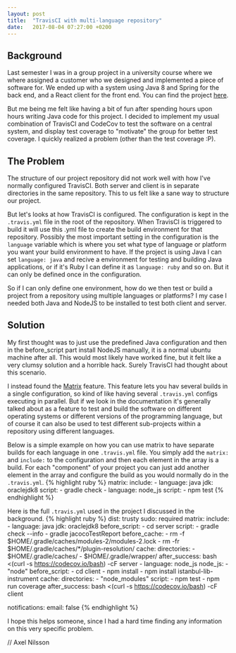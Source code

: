 ```yaml
---
layout: post
title:  "TravisCI with multi-language repository"
date:   2017-08-04 07:27:00 +0200
---
```

## Background
Last semester I was in a group project in a university course where we where assigned a customer who we designed and implemented a piece of software for. We ended up with a system using Java 8 and Spring for the back end, and a React client for the front end. You can find the project [here](https://github.com/2DV603NordVisaProject/nordvisa_calendar).

But me being me felt like having a bit of fun after spending hours upon hours writing Java code for this project. I decided to implement my usual combination of TravisCI and CodeCov to test the software on a central system, and display test coverage to "motivate" the group for better test coverage. I quickly realized a problem (other than the test coverage :P).

## The Problem
The structure of our project repository did not work well with how I've normally configured TravisCI. Both server and client is in separate directories in the same repository. This to us felt like a sane way to structure our project. 

But let's looks at how TravisCI is configured. The configuration is kept in the `.travis.yml` file in the root of the repository. When TravisCI is triggered to build it will use this .yml file to create the build environment for that repository. Possibly the most important setting in the configuration is the `language` variable which is where you set what type of language or platform you want your build environment to have. If the project is using Java I can set `language: java` and recive a environment for testing and building Java applications, or if it's Ruby I can define it as `language: ruby` and so on. But it can only be defined once in the configuration.

So if I can only define one environment, how do we then test or build a project from a repository using multiple languages or platforms? I my case I needed both Java and NodeJS to be installed to test both client and server.

## Solution
My first thought was to just use the predefined Java configuration and then in the before_script part install NodeJS manually, it is a normal ubuntu machine after all. This would most likely have worked fine, but it felt like a very clumsy solution and a horrible hack. Surely TravisCI had thought about this scenario.

I instead found the [Matrix](https://docs.travis-ci.com/user/customizing-the-build/#Build-Matrix) feature. This feature lets you hav several builds in a single configuration, so kind of like having several `.travis.yml` configs executing in parallel. But if we look in the documentation it's generally talked about as a feature to test and build the software on different operating systems or different versions of the programming language, but of course it can also be used to test different sub-projects within a repository using different languages.

Below is a simple example on how you can use matrix to have separate builds for each language in one `.travis.yml` file. You simply add the `matrix:` and `include:` to the configuration and then each element in the array is a build. For each "component" of your project you can just add another element in the array and configure the build as you would normally do in the `.travis.yml`.
{% highlight ruby %}
matrix:
  include:
    - language: java
      jdk: oraclejdk8
      script:
        - gradle check
    - language: node_js
      script:
        - npm test
{% endhighlight %}


Here is the full `.travis.yml` used in the project I discussed in the background.
{% highlight ruby %}
dist: trusty
sudo: required
matrix:
  include:
    - language: java
      jdk: oraclejdk8
      before_script:
        - cd server
      script:
        - gradle check --info
        - gradle jacocoTestReport
      before_cache:
        - rm -f  $HOME/.gradle/caches/modules-2/modules-2.lock
        - rm -fr $HOME/.gradle/caches/*/plugin-resolution/
      cache:
        directories:
          - $HOME/.gradle/caches/
          - $HOME/.gradle/wrapper/
      after_success:
        bash <(curl -s https://codecov.io/bash) -cF server
    - language: node_js
      node_js:
        - "node"
      before_script:
        - cd client
        - npm install
        - npm install istanbul-lib-instrument
      cache:
        directories:
          - "node_modules"
      script:
        - npm test
        - npm run coverage
      after_success:
        bash <(curl -s https://codecov.io/bash) -cF client

notifications:
    email: false
{% endhighlight %}

I hope this helps someone, since I had a hard time finding any information on this very specific problem.

// Axel Nilsson